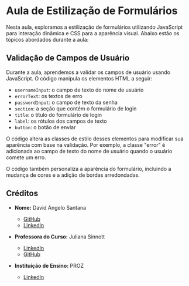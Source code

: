 # Aula de Estilização de Formulários

Nesta aula, exploramos a estilização de formulários utilizando JavaScript para interação dinâmica e CSS para a aparência visual. Abaixo estão os tópicos abordados durante a aula:

## Validação de Campos de Usuário

Durante a aula, aprendemos a validar os campos de usuário usando JavaScript. O código manipula os elementos HTML a seguir:

- `usernameInput`: o campo de texto do nome de usuário
- `errorText`: os textos de erro
- `passwordInput`: o campo de texto da senha
- `section`: a seção que contém o formulário de login
- `title`: o título do formulário de login
- `label`: os rótulos dos campos de texto
- `button`: o botão de enviar

O código altera as classes de estilo desses elementos para modificar sua aparência com base na validação. Por exemplo, a classe "error" é adicionada ao campo de texto do nome de usuário quando o usuário comete um erro.

O código também personaliza a aparência do formulário, incluindo a mudança de cores e a adição de bordas arredondadas.

## Créditos

- **Nome:** David Angelo Santana
  - [GitHub](https://github.com/David-Angelo-Santana)
  - [LinkedIn](https://www.linkedin.com/in/david-angelo-santana/)

- **Professora do Curso:** Juliana Sinnott
  - [LinkedIn](https://www.linkedin.com/in/julianasinnott/)
  - [GitHub](https://github.com/julianasinnott)

- **Instituição de Ensino:** PROZ
  - [LinkedIn](https://www.linkedin.com/school/prozeducacao/)

